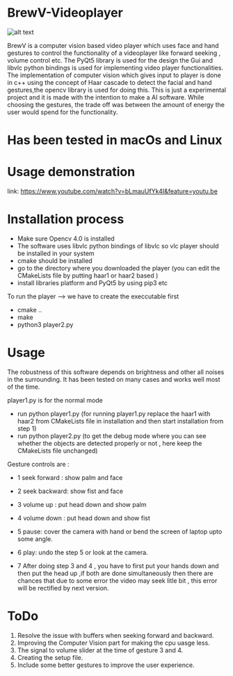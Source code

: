 # BrewV-Videoplayer

![alt text](https://i.imgur.com/07nvIKx.png)

BrewV is a computer vision based video player which uses face and hand gestures to control the functionality of a videoplayer like forward seeking , volume control etc.
The PyQt5 library is used for the design the Gui and libvlc python bindings is used for implementing video player functionalities.
The implementation of computer vision which gives input to player is done in c++ using the concept of Haar cascade to detect the facial and hand gestures,the opencv library is used for doing this. This is just a experimental project and it is made with the intention to make a AI software.
While choosing the gestures, the trade off was between the amount of energy the user would spend for the functionality.

# Has been tested in macOs and Linux

# Usage demonstration 
link: https://www.youtube.com/watch?v=bLmauUfYk4I&feature=youtu.be

# Installation process
* Make sure Opencv 4.0 is installed
* The software uses libvlc python bindings of libvlc so vlc player should be installed in your system
* cmake should be installed 
* go to the directory where you downloaded the player (you can edit the CMakeLists file by putting haar1 or haar2 based )
* install libraries platform and PyQt5 by using pip3 etc

To run the player --> we have to create the execcutable first

* cmake ..
* make
* python3 player2.py


# Usage 

The robustness of this software depends on brightness and other all noises in the surrounding. It has been tested on many cases and works well most of the time.

player1.py is for the normal mode

* run python player1.py  (for running player1.py replace the haar1 with haar2 from CMakeLists file in installation and then start installation from step 1)
* run python player2.py (to get the debug mode where you can see whether the objects are detected properly or not , here keep the CMakeLists file unchanged)

Gesture controls are : 
* 1 seek forward : show palm and face 
* 2 seek backward: show fist and face 
* 3 volume up : put head down and show palm
* 4 volume down : put head down and show fist
* 5 pause: cover the camera with hand or bend the screen of laptop upto some angle.
* 6 play: undo the step 5 or look at the camera.

* 7 After doing step 3 and 4 , you have to first put your hands down and then put the head up ,if both are done simultaneously then there are chances that due to some error the video may seek litle bit , this error will be rectified by next version.

# ToDo 
1. Resolve the issue with buffers when seeking forward and backward.
2. Improving the Computer Vision part for making the cpu uasge less.
3. The signal to volume slider at the time of gesture 3 and 4. 
4. Creating the setup file.
5. Include some better gestures to improve the user experience.
